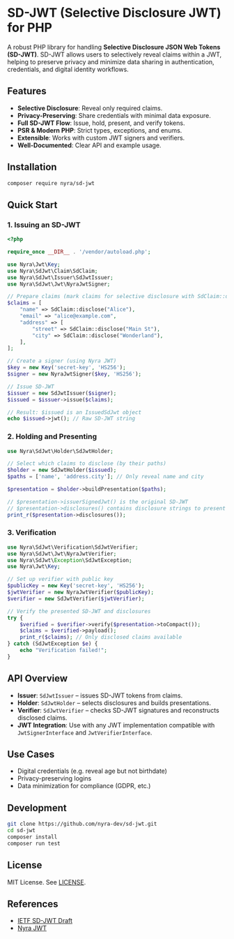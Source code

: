 # SD-JWT (Selective Disclosure JWT) for PHP

A robust PHP library for handling **Selective Disclosure JSON Web Tokens (SD-JWT)**. SD-JWT allows users to selectively
reveal claims within a JWT, helping to preserve privacy and minimize data sharing in authentication, credentials, and
digital identity workflows.

## Features

- **Selective Disclosure**: Reveal only required claims.
- **Privacy-Preserving**: Share credentials with minimal data exposure.
- **Full SD-JWT Flow**: Issue, hold, present, and verify tokens.
- **PSR & Modern PHP**: Strict types, exceptions, and enums.
- **Extensible**: Works with custom JWT signers and verifiers.
- **Well-Documented**: Clear API and example usage.

## Installation

```bash
composer require nyra/sd-jwt
```

## Quick Start

### 1. Issuing an SD-JWT

```php
<?php

require_once __DIR__ . '/vendor/autoload.php';

use Nyra\Jwt\Key;
use Nyra\SdJwt\Claim\SdClaim;
use Nyra\SdJwt\Issuer\SdJwtIssuer;
use Nyra\SdJwt\Jwt\NyraJwtSigner;

// Prepare claims (mark claims for selective disclosure with SdClaim::disclose())
$claims = [
    "name" => SdClaim::disclose("Alice"),
    "email" => "alice@example.com",
    "address" => [
        "street" => SdClaim::disclose("Main St"),
        "city" => SdClaim::disclose("Wonderland"),
    ],
];

// Create a signer (using Nyra JWT)
$key = new Key('secret-key', 'HS256');
$signer = new NyraJwtSigner($key, 'HS256');

// Issue SD-JWT
$issuer = new SdJwtIssuer($signer);
$issued = $issuer->issue($claims);

// Result: $issued is an IssuedSdJwt object
echo $issued->jwt(); // Raw SD-JWT string
```

### 2. Holding and Presenting

```php
use Nyra\SdJwt\Holder\SdJwtHolder;

// Select which claims to disclose (by their paths)
$holder = new SdJwtHolder($issued);
$paths = ['name', 'address.city']; // Only reveal name and city

$presentation = $holder->buildPresentation($paths);

// $presentation->issuerSignedJwt() is the original SD-JWT
// $presentation->disclosures() contains disclosure strings to present
print_r($presentation->disclosures());
```

### 3. Verification

```php
use Nyra\SdJwt\Verification\SdJwtVerifier;
use Nyra\SdJwt\Jwt\NyraJwtVerifier;
use Nyra\SdJwt\Exception\SdJwtException;
use Nyra\Jwt\Key;

// Set up verifier with public key
$publicKey = new Key('secret-key', 'HS256');
$jwtVerifier = new NyraJwtVerifier($publicKey);
$verifier = new SdJwtVerifier($jwtVerifier);

// Verify the presented SD-JWT and disclosures
try {
    $verified = $verifier->verify($presentation->toCompact());
    $claims = $verified->payload();
    print_r($claims); // Only disclosed claims available
} catch (SdJwtException $e) {
    echo "Verification failed!";
}
```

## API Overview

- **Issuer**: `SdJwtIssuer` – issues SD-JWT tokens from claims.
- **Holder**: `SdJwtHolder` – selects disclosures and builds presentations.
- **Verifier**: `SdJwtVerifier` – checks SD-JWT signatures and reconstructs disclosed claims.
- **JWT Integration**: Use with any JWT implementation compatible with `JwtSignerInterface` and `JwtVerifierInterface`.

## Use Cases

- Digital credentials (e.g. reveal age but not birthdate)
- Privacy-preserving logins
- Data minimization for compliance (GDPR, etc.)

## Development

```bash
git clone https://github.com/nyra-dev/sd-jwt.git
cd sd-jwt
composer install
composer run test
```

## License

MIT License. See [LICENSE](LICENSE).

## References

- [IETF SD-JWT Draft](https://datatracker.ietf.org/doc/draft-ietf-oauth-selective-disclosure-jwt/)
- [Nyra JWT](https://github.com/nyra-dev/jwt)

